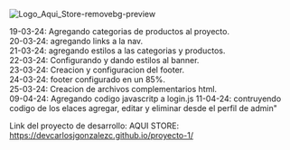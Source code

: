 
![Logo_Aqui_Store-removebg-preview](https://github.com/DevCarlosJGonzalezC/proyecto-1/assets/146993750/085ac0b0-b861-4938-bc67-1df73349e672)

19-03-24: Agregando categorias de productos al proyecto.            
20-03-24: agregando links a la nav.         
21-03-24: agregando estilos a las categorias y productos.        
22-03-24: Configurando y dando estilos al banner.     
23-03-24: Creacion y configuracion del footer.      
24-03-24: footer configurado en un 85%.       
25-03-24: Creacion de archivos complementarios html.        
09-04-24: Agregando codigo javascritp a login.js
11-04-24: contruyendo codigo de los elaces agregar, editar  y eliminar desde el perfil de admin"

Link del proyecto de desarrollo: AQUI STORE: https://devcarlosjgonzalezc.github.io/proyecto-1/

